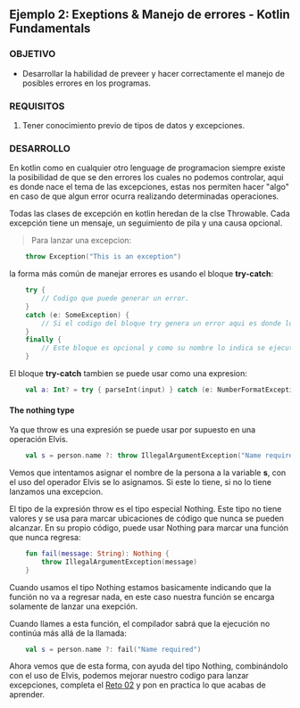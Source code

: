 ## Ejemplo 2: Exeptions & Manejo de errores - Kotlin Fundamentals

### OBJETIVO

- Desarrollar la habilidad de preveer y hacer correctamente el manejo de posibles errores en los programas.

### REQUISITOS

1. Tener conocimiento previo de tipos de datos y excepciones.

### DESARROLLO

En kotlin como en cualquier otro lenguage de programacion siempre existe la posibilidad de que se den errores los cuales no podemos controlar, aqui es donde nace el tema de las excepciones, estas nos permiten hacer "algo" en caso de que algun error ocurra realizando determinadas operaciones.

Todas las clases de excepción en kotlin heredan de la clse Throwable. Cada excepción tiene un mensaje, un seguimiento de pila y una causa opcional.

>Para lanzar una excepcion:
```kotlin
	throw Exception("This is an exception")
```

la forma más común de manejar errores es usando el bloque **try-catch**:

```kotlin
	try {
    	// Codigo que puede generar un error.
	}
	catch (e: SomeException) {
		// Si el codigo del bloque try genera un error aqui es donde lo manejamos.
	}
	finally {
		// Este bloque es opcional y como su nombre lo indica se ejecuta al final del manejo del error.
	}
```

El bloque **try-catch** tambien se puede usar como una expresion:

```kotlin
	val a: Int? = try { parseInt(input) } catch (e: NumberFormatException) { null }
```

#### The nothing type

Ya que throw es una expresión se puede usar por supuesto en una operación Elvis.

```kotlin
	val s = person.name ?: throw IllegalArgumentException("Name required")
```

Vemos que intentamos asignar el nombre de la persona a la variable **s**, con el uso del operador Elvis se lo asignamos. Si este lo tiene, si no lo tiene lanzamos una excepcion.

El tipo de la expresión throw es el tipo especial Nothing. Este tipo no tiene valores y se usa para marcar ubicaciones de código que nunca se pueden alcanzar. En su propio código, puede usar Nothing para marcar una función que nunca regresa:

```kotlin
	fun fail(message: String): Nothing {
		throw IllegalArgumentException(message)
	}
```

Cuando usamos el tipo Nothing estamos basicamente indicando que la función no va a regresar nada, en este caso nuestra función se encarga solamente de lanzar una exepción.

Cuando llames a esta función, el compilador sabrá que la ejecución no continúa más allá de la llamada:

```kotlin
	val s = person.name ?: fail("Name required")
```

Ahora vemos que de esta forma, con ayuda del tipo Nothing, combinándolo con el uso de Elvis, podemos mejorar nuestro codigo para lanzar excepciones, completa el [Reto 02](/../../tree/master/Sesion-07/Reto-02/) y pon en practica lo que acabas de aprender.
